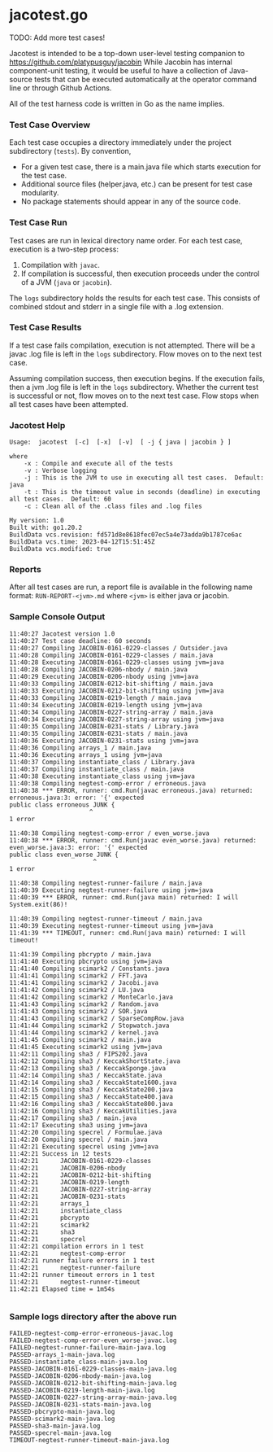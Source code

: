 # jacotest.go

TODO: Add more test cases!

Jacotest is intended to be a top-down user-level testing companion to https://github.com/platypusguy/jacobin 
While Jacobin has internal component-unit testing, it would be useful to have a collection of Java-source tests that can be executed automatically 
at the operator command line or through Github Actions.

All of the test harness code is written in Go as the name implies.

### Test Case Overview

Each test case occupies a directory immediately under the project subdirectory (```tests```).  By convention,
* For a given test case, there is a main.java file which starts execution for the test case.
* Additional source files (helper.java, etc.) can be present for test case modularity.
* No package statements should appear in any of the source code.

### Test Case Run

Test cases are run in lexical directory name order.  For each test case, execution is a two-step process:
1) Compilation with ```javac```.
2) If compilation is successful, then execution proceeds under the control of a JVM (```java``` or ```jacobin```).

The ```logs``` subdirectory holds the results for each test case.  This consists of combined stdout and stderr in a single file with a .log extension.

### Test Case Results

If a test case fails compilation, execution is not attempted.  There will be a javac .log file is left in the ```logs``` subdirectory.  Flow moves on to the next test case.

Assuming compilation success, then execution begins.  If the execution fails, then a jvm .log file is left in the ```logs``` subdirectory.  Whether the current test is successful or not, flow moves on to the next test case.  Flow stops when all test cases have been attempted.

### Jacotest Help

```
Usage:  jacotest  [-c]  [-x]  [-v]  [ -j { java | jacobin } ]

where
	-x : Compile and execute all of the tests
	-v : Verbose logging
	-j : This is the JVM to use in executing all test cases.  Default: java
	-t : This is the timeout value in seconds (deadline) in executing all test cases.  Default: 60
	-c : Clean all of the .class files and .log files

My version: 1.0
Built with: go1.20.2
BuildData vcs.revision: fd571d8e8618fec07ec5a4e73adda9b1787ce6ac
BuildData vcs.time: 2023-04-12T15:51:45Z
BuildData vcs.modified: true

```

### Reports

After all test cases are run, a report file is available in the following name format: ```RUN-REPORT-<jvm>.md``` where ```<jvm>``` is either java or jacobin.

### Sample Console Output

```
11:40:27 Jacotest version 1.0
11:40:27 Test case deadline: 60 seconds
11:40:27 Compiling JACOBIN-0161-0229-classes / Outsider.java
11:40:28 Compiling JACOBIN-0161-0229-classes / main.java
11:40:28 Executing JACOBIN-0161-0229-classes using jvm=java
11:40:28 Compiling JACOBIN-0206-nbody / main.java
11:40:29 Executing JACOBIN-0206-nbody using jvm=java
11:40:33 Compiling JACOBIN-0212-bit-shifting / main.java
11:40:33 Executing JACOBIN-0212-bit-shifting using jvm=java
11:40:33 Compiling JACOBIN-0219-length / main.java
11:40:34 Executing JACOBIN-0219-length using jvm=java
11:40:34 Compiling JACOBIN-0227-string-array / main.java
11:40:34 Executing JACOBIN-0227-string-array using jvm=java
11:40:35 Compiling JACOBIN-0231-stats / Library.java
11:40:35 Compiling JACOBIN-0231-stats / main.java
11:40:36 Executing JACOBIN-0231-stats using jvm=java
11:40:36 Compiling arrays_1 / main.java
11:40:36 Executing arrays_1 using jvm=java
11:40:37 Compiling instantiate_class / Library.java
11:40:37 Compiling instantiate_class / main.java
11:40:38 Executing instantiate_class using jvm=java
11:40:38 Compiling negtest-comp-error / erroneous.java
11:40:38 *** ERROR, runner: cmd.Run(javac erroneous.java) returned: erroneous.java:3: error: '{' expected
public class erroneous JUNK {
                      ^
1 error

11:40:38 Compiling negtest-comp-error / even_worse.java
11:40:38 *** ERROR, runner: cmd.Run(javac even_worse.java) returned: even_worse.java:3: error: '{' expected
public class even_worse JUNK {
                       ^
1 error

11:40:38 Compiling negtest-runner-failure / main.java
11:40:39 Executing negtest-runner-failure using jvm=java
11:40:39 *** ERROR, runner: cmd.Run(java main) returned: I will System.exit(86)!

11:40:39 Compiling negtest-runner-timeout / main.java
11:40:39 Executing negtest-runner-timeout using jvm=java
11:41:39 *** TIMEOUT, runner: cmd.Run(java main) returned: I will timeout!

11:41:39 Compiling pbcrypto / main.java
11:41:40 Executing pbcrypto using jvm=java
11:41:40 Compiling scimark2 / Constants.java
11:41:41 Compiling scimark2 / FFT.java
11:41:41 Compiling scimark2 / Jacobi.java
11:41:42 Compiling scimark2 / LU.java
11:41:42 Compiling scimark2 / MonteCarlo.java
11:41:43 Compiling scimark2 / Random.java
11:41:43 Compiling scimark2 / SOR.java
11:41:43 Compiling scimark2 / SparseCompRow.java
11:41:44 Compiling scimark2 / Stopwatch.java
11:41:44 Compiling scimark2 / kernel.java
11:41:45 Compiling scimark2 / main.java
11:41:45 Executing scimark2 using jvm=java
11:42:11 Compiling sha3 / FIPS202.java
11:42:12 Compiling sha3 / KeccakShortState.java
11:42:13 Compiling sha3 / KeccakSponge.java
11:42:14 Compiling sha3 / KeccakState.java
11:42:14 Compiling sha3 / KeccakState1600.java
11:42:15 Compiling sha3 / KeccakState200.java
11:42:15 Compiling sha3 / KeccakState400.java
11:42:16 Compiling sha3 / KeccakState800.java
11:42:16 Compiling sha3 / KeccakUtilities.java
11:42:17 Compiling sha3 / main.java
11:42:17 Executing sha3 using jvm=java
11:42:20 Compiling specrel / Formulae.java
11:42:20 Compiling specrel / main.java
11:42:21 Executing specrel using jvm=java
11:42:21 Success in 12 tests
11:42:21      JACOBIN-0161-0229-classes
11:42:21      JACOBIN-0206-nbody
11:42:21      JACOBIN-0212-bit-shifting
11:42:21      JACOBIN-0219-length
11:42:21      JACOBIN-0227-string-array
11:42:21      JACOBIN-0231-stats
11:42:21      arrays_1
11:42:21      instantiate_class
11:42:21      pbcrypto
11:42:21      scimark2
11:42:21      sha3
11:42:21      specrel
11:42:21 compilation errors in 1 test
11:42:21      negtest-comp-error
11:42:21 runner failure errors in 1 test
11:42:21      negtest-runner-failure
11:42:21 runner timeout errors in 1 test
11:42:21      negtest-runner-timeout
11:42:21 Elapsed time = 1m54s


```
### Sample logs directory after the above run
```
FAILED-negtest-comp-error-erroneous-javac.log
FAILED-negtest-comp-error-even_worse-javac.log
FAILED-negtest-runner-failure-main-java.log
PASSED-arrays_1-main-java.log
PASSED-instantiate_class-main-java.log
PASSED-JACOBIN-0161-0229-classes-main-java.log
PASSED-JACOBIN-0206-nbody-main-java.log
PASSED-JACOBIN-0212-bit-shifting-main-java.log
PASSED-JACOBIN-0219-length-main-java.log
PASSED-JACOBIN-0227-string-array-main-java.log
PASSED-JACOBIN-0231-stats-main-java.log
PASSED-pbcrypto-main-java.log
PASSED-scimark2-main-java.log
PASSED-sha3-main-java.log
PASSED-specrel-main-java.log
TIMEOUT-negtest-runner-timeout-main-java.log
```
